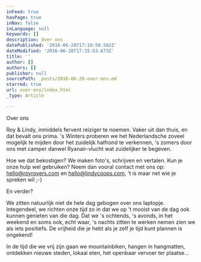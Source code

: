 ```yaml
---
inFeed: true
hasPage: true
inNav: false
inLanguage: null
keywords: []
description: Over ons
datePublished: '2016-06-28T17:19:50.582Z'
dateModified: '2016-06-28T17:15:53.673Z'
title: ''
author: []
authors: []
publisher: null
sourcePath: _posts/2016-06-28-over-ons.md
starred: true
url: over-ons/index.html
_type: Article

---
```

Over ons

Roy & Lindy, inmiddels fervent reiziger te noemen. Vaker uit dan thuis, en dat bevalt ons prima. 's Winters proberen we het Nederlandsche zoveel mogelijk te mijden door het zuidelijk halfrond te verkennen, 's zomers door ons met camper danwel Ryanair-vlucht wat zuidelijker te begeven.

Hoe we dat bekostigen? We maken foto's, schrijven en vertalen. Kun je onze hulp wel gebruiken? Neem dan vooral contact met ons op: hello@royrovers.com en hello@lindycoops.com, 't is maar net wie je spreken wil ;-)

En verder? 

We zitten natuurlijk niet de hele dag gebogen over ons laptopje. Integendeel, we richten onze tijd zo in dat we op 't mooist van de dag ook kunnen genieten van die dag. Dat we 's ochtends, 's avonds, in het weekend en soms ook, echt waar, 's nachts zitten te werken nemen zien we als iets positiefs. De vrijheid die je hebt als je zelf je tijd kunt plannen is ongekend!

In de tijd die we vrij zijn gaan we mountainbiken, hangen in hangmatten, ontdekken nieuwe steden, lokaal eten, het openbaar vervoer ter plaatse...